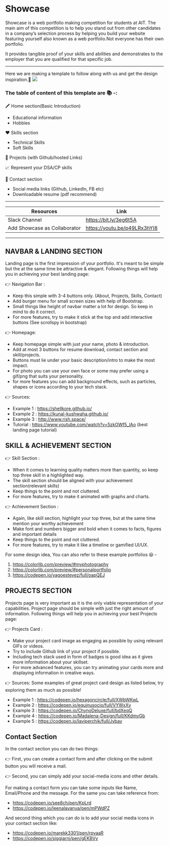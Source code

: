 # Showcase

Showcase is a web portfolio making competition for students at AIT. The main aim of this competition is to help you stand out from other candidates in a company’s selection process by helping you build your website featuring yourself also known as a web portfolio.Not everyone has their own portfolio.

It provides tangible proof of your skills and abilities and demonstrates to the employer that you are qualified for that  specific job.


***
Here we are making a template to follow along with us and get the design inspiration.🎃 <img src="https://img.shields.io/badge/code_style-standard-brightgreen.svg">

### The table of content of this template are 📚 -:

🖍 Home section(Basic Introduction)  
   +   Educational information
   +  Hobbies 

♥ Skills section
   + Technical Skills 
   + Soft Skills 

📝 Projects (with Github/hosted Links)

📈 Represent your DSA/CP skills 

📮 Contact section
   + Social media links (Github, LinkedIn, FB etc)
   + Downloadable resume (pdf recommend)

---

| Resources | Link |
| ------ | ------ |
| Slack Channel | https://bit.ly/3eg6t5A |
| Add Showcase as Collaborator | https://youtu.be/p49LRx3hYI8|

***

## NAVBAR & LANDING SECTION

Landing page is the first impression of your portfolio. It's meant to be simple but the at the same time be attractive & elegant.
Following things will help you in achieving your best landing page:

👉 Navigation Bar :
   + Keep this simple with 3-4 buttons only. (About, Projects, Skills, Contact)
   + Add burger menu for small screen sizes with help of Bootstrap.
   + Small things like height of navbar matter a lot for design. So keep in mind to do it correct.
   + For more features, try to make it stick at the top and add interactive buttons (See scrollspy in bootstrap)

👉 Homepage:
   + Keep homepage simple with just your name, photo & introduction.
   + Add at most 3 buttons for resume download, contact section and skill/projects.
   + Buttons must lie under your basic description/intro to make the most impact.
   + For photo you can use your own face or some may prefer using a gif/png that suits your personality.
   + for more features you can add background effects, such as particles, shapes or icons according to your tech stack.

👉 Sources:
   + Example 1 : https://shellkore.github.io/
   + Example 2 : https://kunal-kushwaha.github.io/
   + Example 3 : http://www.rish.space/
   + Tutorial : https://www.youtube.com/watch?v=5zkOWf5_lAo (best landing page tutorial)
   
## SKILL & ACHIEVEMENT SECTION
     
  👉 Skill Section :
   + When it comes to learning quality matters more than quantity, so keep top three skill in a highlighted way.
   + The skill section should be aligned with your achievement section(relevant skills)
   + Keep things to the point and not cluttered.
   + For more features, try to make it animated with graphs and charts.
   
   👉 Achievement Section :
   + Again, like skill section, highlight your top three, but at the same time mention your worthy achievement
   + Make font and numbers bigger and bold when it comes to facts, figures and important details
   + Keep things to the point and not cluttered.
   + For more features, try to make it like a timeline or gamified UI/UX. 
   
   For some design idea, You can also refer to these example portfolios  :smiley: -
1. https://colorlib.com/preview/#myphotography
2. https://colorlib.com/preview/#personalportfolio
3. https://codepen.io/yagoestevez/full/oapQEJ

## PROJECTS SECTION

Projects page is very important as it is the only viable representation of your capabilities. Project page should be
simple with just the right amount of information.
Following things will help you in achieving your best Projects page:

👉 Projects Card :
   + Make your project card image as engaging as possible by using relevant GIFs or videos.
   + Try to include Github link of your project if possible.
   + Including tech stack used in form of badges is good idea as it gives more information about your skillset.
   + For more advanced features, you can try animating your cards more and displaying information in creative ways. 

👉 Sources:
   Some examples of great project card design as listed below, try exploring them as much as possible!
   + Example 1 : https://codepen.io/hexagoncircle/full/XWbWKwL
   + Example 2 : https://codepen.io/equinusocio/full/VYWxXy
   + Example 3 : https://codepen.io/ChynoDeluxe/full/bdXeqQ
   + Example 4 : https://codepen.io/Madalena-Design/full/KKdmyGb
   + Example 5 : https://codepen.io/laviperchik/full/Jvbay
   
## Contact Section

In the contact section you can do two things:

 👉 First, you can create a contact form and after clicking on the submit button you will receive a mail.
 
 👉 Second, you can simply add your social-media icons and other details.
 
For making a contact form you can take some inputs like Name, Email/Phone and the message.
For the same you can take reference from:
   +  https://codepen.io/see8ch/pen/KpLrd
   +  https://codepen.io/leenalavanya/pen/mPWdPZ

And second thing which you can do is to add your social media icons in your contact section like:
   +  https://codepen.io/marekk3301/pen/rpvaaR
   +  https://codepen.io/siggiarni/pen/gEKBVy
